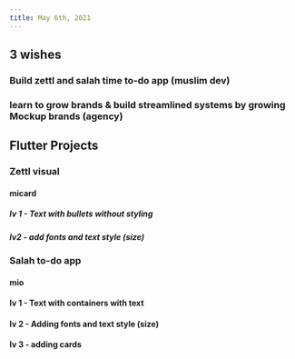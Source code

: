 ```yaml
---
title: May 6th, 2021
---
```

## 3 wishes
### Build zettl and salah time to-do app (muslim dev)
### learn to grow brands & build streamlined systems by growing Mockup brands (agency)
## Flutter Projects
### Zettl visual
#### micard
##### lv 1 - Text with bullets without styling
##### lv2 - add fonts and text style (size)
### Salah to-do app
#### mio
#### lv 1 - Text with containers with text
#### lv 2 - Adding fonts and text style (size)
#### lv 3 - adding cards
